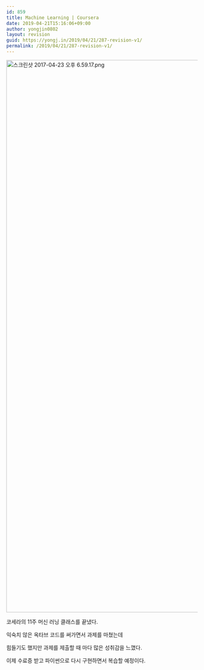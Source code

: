 ```yaml
---
id: 859
title: Machine Learning | Coursera
date: 2019-04-21T15:16:06+09:00
author: yongjin0802
layout: revision
guid: https://yongj.in/2019/04/21/287-revision-v1/
permalink: /2019/04/21/287-revision-v1/
---
```

<img class="alignnone size-full wp-image-288" src="https://yongj.in/wp-content/uploads/2017/04/ec8aa4ed81aceba6b0ec83b7-2017-04-23-ec98a4ed9b84-6-59-17-e1492941628265.png" alt="스크린샷 2017-04-23 오후 6.59.17.png" width="2560" height="1451" srcset="https://yongj.in/wp-content/uploads/2017/04/ec8aa4ed81aceba6b0ec83b7-2017-04-23-ec98a4ed9b84-6-59-17-e1492941628265.png 2560w, https://yongj.in/wp-content/uploads/2017/04/ec8aa4ed81aceba6b0ec83b7-2017-04-23-ec98a4ed9b84-6-59-17-e1492941628265-300x170.png 300w, https://yongj.in/wp-content/uploads/2017/04/ec8aa4ed81aceba6b0ec83b7-2017-04-23-ec98a4ed9b84-6-59-17-e1492941628265-768x435.png 768w, https://yongj.in/wp-content/uploads/2017/04/ec8aa4ed81aceba6b0ec83b7-2017-04-23-ec98a4ed9b84-6-59-17-e1492941628265-1024x580.png 1024w, https://yongj.in/wp-content/uploads/2017/04/ec8aa4ed81aceba6b0ec83b7-2017-04-23-ec98a4ed9b84-6-59-17-e1492941628265-1000x567.png 1000w, https://yongj.in/wp-content/uploads/2017/04/ec8aa4ed81aceba6b0ec83b7-2017-04-23-ec98a4ed9b84-6-59-17-e1492941628265-529x300.png 529w" sizes="(max-width: 2560px) 100vw, 2560px" />

코세라의 11주 머신 러닝 클래스를 끝냈다.

익숙치 않은 옥타브 코드를 써가면서 과제를 마쳤는데

힘들기도 했지만 과제를 제출할 때 마다 많은 성취감을 느꼈다.

이제 수료증 받고 파이썬으로 다시 구현하면서 복습할 예정이다.